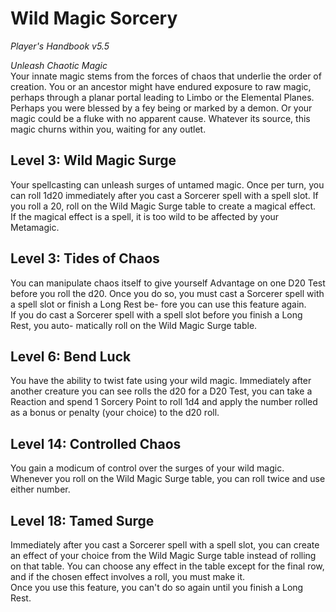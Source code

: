 # Wild Magic Sorcery
*Player's Handbook v5.5*  

*Unleash Chaotic Magic*  
Your innate magic stems from the forces of chaos that underlie the order of creation. You or an ancestor might have endured exposure to raw magic, perhaps through a planar portal leading to Limbo or the Elemental Planes. Perhaps you were blessed by a fey being or marked by a demon. Or your magic could be a fluke with no apparent cause. Whatever its source, this magic churns within you, waiting for any outlet.

## Level 3: Wild Magic Surge
Your spellcasting can unleash surges of untamed magic. Once per turn, you can roll 1d20 immediately after you cast a Sorcerer spell with a spell slot. If you roll a 20, roll on the Wild Magic Surge table to create a magical effect.  
If the magical effect is a spell, it is too wild to be affected by your Metamagic.

## Level 3: Tides of Chaos
You can manipulate chaos itself to give yourself Advantage on one D20 Test before you roll the d20. Once you do so, you must cast a Sorcerer spell with a spell slot or finish a Long Rest be- fore you can use this feature again.  
If you do cast a Sorcerer spell with a spell slot before you finish a Long Rest, you auto- matically roll on the Wild Magic Surge table.

## Level 6: Bend Luck
You have the ability to twist fate using your wild magic. Immediately after another creature you can see rolls the d20 for a D20 Test, you can take a Reaction and spend 1 Sorcery Point to roll 1d4 and apply the number rolled as a bonus or penalty (your choice) to the d20 roll.

## Level 14: Controlled Chaos
You gain a modicum of control over the surges of your wild magic. Whenever you roll on the Wild Magic Surge table, you can roll twice and use either number.

## Level 18: Tamed Surge
Immediately after you cast a Sorcerer spell with a spell slot, you can create an effect of your choice from the Wild Magic Surge table instead of rolling on that table. You can choose any effect in the table except for the final row, and if the chosen effect involves a roll, you must make it.  
Once you use this feature, you can't do so again until you finish a Long Rest.